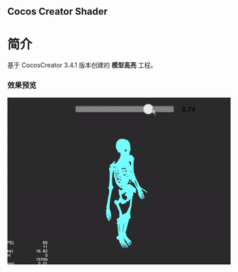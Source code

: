 ## Cocos Creator Shader

# 简介
基于 CocosCreator 3.4.1 版本创建的 **模型高亮** 工程。

### 效果预览
![image](../../gif/202202/2022022502.gif)
